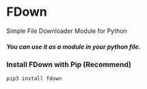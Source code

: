 # FDown
Simple File Downloader Module for Python

##### You can use it as a module in your python file.

### Install FDown with Pip (Recommend)
```pip3 install fdown```
